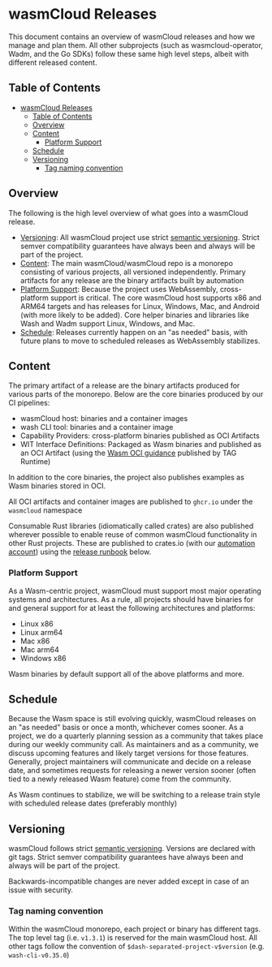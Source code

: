 # wasmCloud Releases

This document contains an overview of wasmCloud releases and how we manage and plan them. All other
subprojects (such as wasmcloud-operator, Wadm, and the Go SDKs) follow these same high level steps,
albeit with different released content.

## Table of Contents

- [wasmCloud Releases](#wasmcloud-releases)
  - [Table of Contents](#table-of-contents)
  - [Overview](#overview)
  - [Content](#content)
    - [Platform Support](#platform-support)
  - [Schedule](#schedule)
  - [Versioning](#versioning)
    - [Tag naming convention](#tag-naming-convention)

## Overview

The following is the high level overview of what goes into a wasmCloud release. 

- [Versioning](#versioning): All wasmCloud project use strict [semantic
  versioning](http://semver.org). Strict semver compatibility guarantees have always been and always
  will be part of the project.
- [Content](#content): The main wasmCloud/wasmCloud repo is a monorepo consisting of various
  projects, all versioned independently. Primary artifacts for any release are the binary artifacts
  built by automation
- [Platform Support](#platform-support): Because the project uses WebAssembly, cross-platform
  support is critical. The core wasmCloud host supports x86 and ARM64 targets and has releases for
  Linux, Windows, Mac, and Android (with more likely to be added). Core helper binaries and
  libraries like Wash and Wadm support Linux, Windows, and Mac.
- [Schedule](#schedule): Releases currently happen on an "as needed" basis, with future plans to
  move to scheduled releases as WebAssembly stabilizes.

## Content

The primary artifact of a release are the binary artifacts produced for various parts of the
monorepo. Below are the core binaries produced by our CI pipelines:

- wasmCloud host: binaries and a container images
- wash CLI tool: binaries and a container image
- Capability Providers: cross-platform binaries published as OCI Artifacts
- WIT Interface Definitions: Packaged as Wasm binaries and published as an OCI Artifact (using the
  [Wasm OCI guidance](https://tag-runtime.cncf.io/wgs/wasm/deliverables/wasm-oci-artifact/)
  published by TAG Runtime)

In addition to the core binaries, the project also publishes examples as Wasm binaries stored in
OCI.

All OCI artifacts and container images are published to `ghcr.io` under the `wasmcloud` namespace

Consumable Rust libraries (idiomatically called crates) are also published wherever possible to
enable reuse of common wasmCloud functionality in other Rust projects. These are published to
crates.io (with our [automation account](https://crates.io/users/automation-wasmcloud)) using the
[release runbook](./RELEASE_RUNBOOK.md) below.

### Platform Support

As a Wasm-centric project, wasmCloud must support most major operating systems and architectures. As
a rule, all projects should have binaries for and general support for at least the following
architectures and platforms:

- Linux x86
- Linux arm64
- Mac x86
- Mac arm64
- Windows x86

Wasm binaries by default support all of the above platforms and more.

## Schedule

Because the Wasm space is still evolving quickly, wasmCloud releases on an "as needed" basis or once
a month, whichever comes sooner. As a project, we do a quarterly planning session as a community
that takes place during our weekly community call. As maintainers and as a community, we discuss
upcoming features and likely target versions for those features. Generally, project maintainers will
communicate and decide on a release date, and sometimes requests for releasing a newer version
sooner (often tied to a newly released Wasm feature) come from the community.

As Wasm continues to stabilize, we will be switching to a release train style with scheduled release
dates (preferably monthly)

## Versioning

wasmCloud follows strict [semantic versioning](https://www.semver.org). Versions are declared with
git tags. Strict semver compatibility guarantees have always been and always will be part of the
project.

Backwards-incompatible changes are never added except in case of an issue with security.

### Tag naming convention

Within the wasmCloud monorepo, each project or binary has different tags. The top level tag (i.e.
`v1.3.1`) is reserved for the main wasmCloud host. All other tags follow the convention of
`$dash-separated-project-v$version` (e.g. `wash-cli-v0.35.0`)
